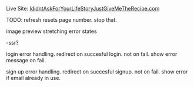 Live Site: <a href="https://peppy-alpaca-9050d7.netlify.app/" target="_blank">IdidntAskForYourLifeStoryJustGiveMeTheRecipe.com</a>

TODO:
refresh resets page number. stop that.

image preview stretching
error states

-ssr?

login error handling.
redirect on succesful login. not on fail.
show error message on fail.

sign up error handling.
redirect on succesful signup. not on fail.
show error if email already in use.
